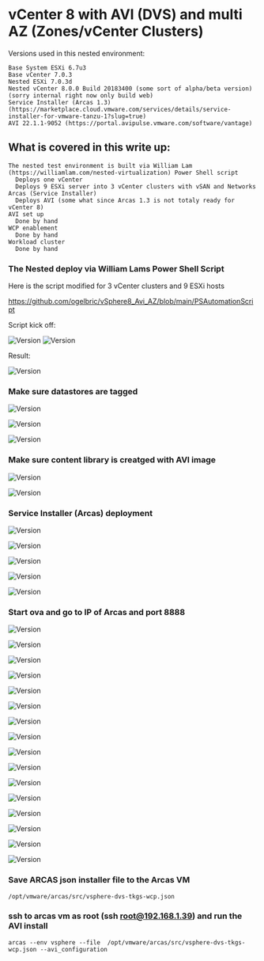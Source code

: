 # vCenter 8 with AVI (DVS) and multi AZ (Zones/vCenter Clusters)

Versions used in this nested environment:
```
Base System ESXi 6.7u3
Base vCenter 7.0.3
Nested ESXi 7.0.3d
Nested vCenter 8.0.0 Build 20183400 (some sort of alpha/beta version) (sorry internal right now only build web)
Service Installer (Arcas 1.3) (https://marketplace.cloud.vmware.com/services/details/service-installer-for-vmware-tanzu-1?slug=true)
AVI 22.1.1-9052 (https://portal.avipulse.vmware.com/software/vantage)
```

## What is covered in this write up:
```
The nested test environment is built via William Lam (https://williamlam.com/nested-virtualization) Power Shell script
  Deploys one vCenter
  Deploys 9 ESXi server into 3 vCenter clusters with vSAN and Networks
Arcas (Service Installer)
  Deploys AVI (some what since Arcas 1.3 is not totaly ready for vCenter 8)
AVI set up 
  Done by hand 
WCP enablement 
  Done by hand
Workload cluster
  Done by hand 
```

### The Nested deploy via William Lams Power Shell Script

Here is the script modified for 3 vCenter clusters and 9 ESXi hosts

  https://github.com/ogelbric/vSphere8_Avi_AZ/blob/main/PSAutomationScript


Script kick off: 

![Version](https://github.com/ogelbric/vSphere8_Avi_AZ/blob/main/kickoff1.png)
![Version](https://github.com/ogelbric/vSphere8_Avi_AZ/blob/main/Kickoff2.png)

Result:

![Version](https://github.com/ogelbric/vSphere8_Avi_AZ/blob/main/vCenterOutcome1.png)

### Make sure datastores are tagged

![Version](https://github.com/ogelbric/vSphere8_Avi_AZ/blob/main/tag1.png)

![Version](https://github.com/ogelbric/vSphere8_Avi_AZ/blob/main/tag2.png)

![Version](https://github.com/ogelbric/vSphere8_Avi_AZ/blob/main/tag2.png)

### Make sure content library is creatged with AVI image

![Version](https://github.com/ogelbric/vSphere8_Avi_AZ/blob/main/cl1.png)

![Version](https://github.com/ogelbric/vSphere8_Avi_AZ/blob/main/cl2.png)

### Service Installer (Arcas) deployment

![Version](https://github.com/ogelbric/vSphere8_Avi_AZ/blob/main/arcas1.png)

![Version](https://github.com/ogelbric/vSphere8_Avi_AZ/blob/main/arcas2.png)

![Version](https://github.com/ogelbric/vSphere8_Avi_AZ/blob/main/arcas3.png)

![Version](https://github.com/ogelbric/vSphere8_Avi_AZ/blob/main/arcas4.png)

![Version](https://github.com/ogelbric/vSphere8_Avi_AZ/blob/main/arcas5.png)

### Start ova and go to IP of Arcas and port 8888

![Version](https://github.com/ogelbric/vSphere8_Avi_AZ/blob/main/ar1.png)

![Version](https://github.com/ogelbric/vSphere8_Avi_AZ/blob/main/ar2.png)

![Version](https://github.com/ogelbric/vSphere8_Avi_AZ/blob/main/ar3.png)

![Version](https://github.com/ogelbric/vSphere8_Avi_AZ/blob/main/ar4.png)

![Version](https://github.com/ogelbric/vSphere8_Avi_AZ/blob/main/ar5.png)

![Version](https://github.com/ogelbric/vSphere8_Avi_AZ/blob/main/ar6.png)

![Version](https://github.com/ogelbric/vSphere8_Avi_AZ/blob/main/ar7.png)

![Version](https://github.com/ogelbric/vSphere8_Avi_AZ/blob/main/ar8.png)

![Version](https://github.com/ogelbric/vSphere8_Avi_AZ/blob/main/ar9.png)

![Version](https://github.com/ogelbric/vSphere8_Avi_AZ/blob/main/ar10.png)

![Version](https://github.com/ogelbric/vSphere8_Avi_AZ/blob/main/ar11.png)

![Version](https://github.com/ogelbric/vSphere8_Avi_AZ/blob/main/ar12.png)

![Version](https://github.com/ogelbric/vSphere8_Avi_AZ/blob/main/ar13.png)

![Version](https://github.com/ogelbric/vSphere8_Avi_AZ/blob/main/ar14.png)

![Version](https://github.com/ogelbric/vSphere8_Avi_AZ/blob/main/ar15.png)

![Version](https://github.com/ogelbric/vSphere8_Avi_AZ/blob/main/ar16.png)







### Save ARCAS json installer file to the Arcas VM
```
/opt/vmware/arcas/src/vsphere-dvs-tkgs-wcp.json
```
 
### ssh to arcas vm as root (ssh root@192.168.1.39) and run the AVI install
```
arcas --env vsphere --file  /opt/vmware/arcas/src/vsphere-dvs-tkgs-wcp.json --avi_configuration
```




